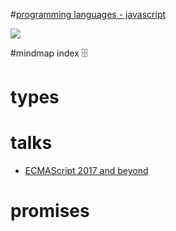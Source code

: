 #[programming languages - javascript](https://my.mindnode.com/pWiYWDay3zPyLqeHsd7AZMzrkqFjKmVxN5UGAj2a)

![](http://i.imgur.com/No6Eo2E.png)

#mindmap index 🗄️

# types


# talks


- [ECMAScript 2017 and beyond](https://speakerdeck.com/rauschma/ecmascript-2017-and-beyond)


# promises

